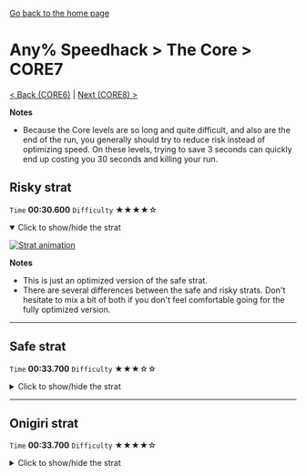 [Go back to the home page](https://github.com/Doublevil/scbspeedrun)

# Any% Speedhack > The Core > CORE7

[< Back (CORE6)](https://github.com/Doublevil/scbspeedrun/blob/main/levels/any_sh/CORE/CORE6.md) | [Next (CORE8) >](https://github.com/Doublevil/scbspeedrun/blob/main/levels/any_sh/CORE/CORE8.md)

**Notes**
- Because the Core levels are so long and quite difficult, and also are the end of the run, you generally should try to reduce risk instead of optimizing speed. On these levels, trying to save 3 seconds can quickly end up costing you 30 seconds and killing your run.

## Risky strat

`Time` **00:30.600** `Difficulty` ★★★★☆
<details open>
  <summary>Click to show/hide the strat</summary>

  [![Strat animation](https://github.com/Doublevil/scbspeedrun/blob/main/media/levels/CORE/CORE7_RiskyStrat.webp)](https://github.com/Doublevil/scbspeedrun/blob/main/media/levels/CORE/CORE7_RiskyStrat.mp4?raw=true)

  **Notes**
  - This is just an optimized version of the safe strat.
  - There are several differences between the safe and risky strats. Don't hesitate to mix a bit of both if you don't feel comfortable going for the fully optimized version.
</details>

---
## Safe strat

`Time` **00:33.700** `Difficulty` ★★★☆☆
<details>
  <summary>Click to show/hide the strat</summary>

  [![Strat animation](https://github.com/Doublevil/scbspeedrun/blob/main/media/levels/CORE/CORE7_SafeStrat.webp)](https://github.com/Doublevil/scbspeedrun/blob/main/media/levels/CORE/CORE7_SafeStrat.mp4?raw=true)
</details>

---
## Onigiri strat

`Time` **00:33.700** `Difficulty` ★★★★☆
<details>
  <summary>Click to show/hide the strat</summary>

  [![Strat animation](https://github.com/Doublevil/scbspeedrun/blob/main/media/levels/CORE/CORE7_OnigiriStrat.webp)](https://github.com/Doublevil/scbspeedrun/blob/main/media/levels/CORE/CORE7_OnigiriStrat.mp4?raw=true)

  **Notes**
  - Much like the risky strat from Any%, you can use more intended approaches to reduce difficulty.
</details>

